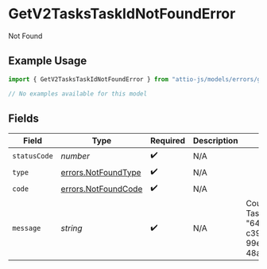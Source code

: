# GetV2TasksTaskIdNotFoundError

Not Found

## Example Usage

```typescript
import { GetV2TasksTaskIdNotFoundError } from "attio-js/models/errors/getv2objectsobject.js";

// No examples available for this model
```

## Fields

| Field                                                               | Type                                                                | Required                                                            | Description                                                         | Example                                                             |
| ------------------------------------------------------------------- | ------------------------------------------------------------------- | ------------------------------------------------------------------- | ------------------------------------------------------------------- | ------------------------------------------------------------------- |
| `statusCode`                                                        | *number*                                                            | :heavy_check_mark:                                                  | N/A                                                                 |                                                                     |
| `type`                                                              | [errors.NotFoundType](../../models/errors/notfoundtype.md)          | :heavy_check_mark:                                                  | N/A                                                                 |                                                                     |
| `code`                                                              | [errors.NotFoundCode](../../models/errors/notfoundcode.md)          | :heavy_check_mark:                                                  | N/A                                                                 |                                                                     |
| `message`                                                           | *string*                                                            | :heavy_check_mark:                                                  | N/A                                                                 | Could not find Task with ID "649e34f4-c39a-4f4d-99ef-48a36bef8f04". |
